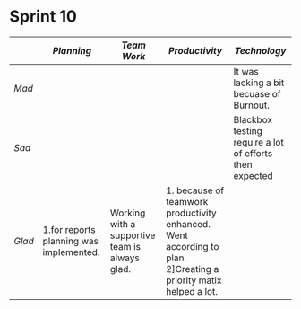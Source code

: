 # Sprint 10

|  | *Planning* | *Team Work* | *Productivity* | *Technology* |
| --- | --- | --- | --- | --- |
| *Mad* |  |   |  |It was lacking a bit becuase of Burnout. |
| *Sad* |  |    |  | Blackbox testing require a lot of efforts then expected  |
| *Glad* |  1.for reports planning was implemented. | Working with a supportive team is always glad. | 1. because of teamwork productivity enhanced. Went according to plan. 2]Creating a priority matix helped a lot.|
